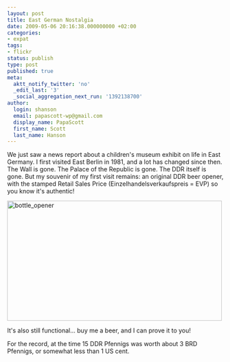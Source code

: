 ```yaml
---
layout: post
title: East German Nostalgia
date: 2009-05-06 20:16:38.000000000 +02:00
categories:
- expat
tags:
- flickr
status: publish
type: post
published: true
meta:
  aktt_notify_twitter: 'no'
  _edit_last: '3'
  _social_aggregation_next_run: '1392138700'
author:
  login: shanson
  email: papascott-wp@gmail.com
  display_name: PapaScott
  first_name: Scott
  last_name: Hanson
---
```

<p>We just saw a news report about a children's museum exhibit on life in East Germany. I first visited East Berlin in 1981, and a lot has changed since then. The Wall is gone. The Palace of the Republic is gone. The DDR itself is gone. But my souvenir of my first visit remains: an original DDR beer opener, with the stamped Retail Sales Price (Einzelhandelsverkaufspreis = EVP) so you know it's authentic!</p>
<p><a href="http://www.flickr.com/photos/51035717986@N01/3507455217" title="View 'bottle_opener' on Flickr.com"><img src="http://farm4.static.flickr.com/3302/3507455217_5afa1f186a.jpg" alt="bottle_opener" border="0" width="500" height="279" /></a></p>
<p>It's also still functional... buy me a beer, and I can prove it to you! </p>
<p>For the record, at the time 15 DDR Pfennigs was worth about 3 BRD Pfennigs, or somewhat less than 1 US cent.</p>
